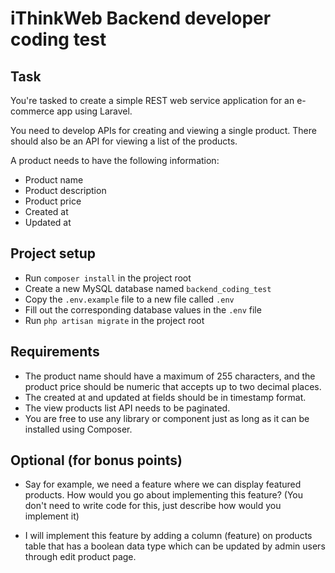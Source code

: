 # iThinkWeb Backend developer coding test

## Task
You're tasked to create a simple REST web service application for an e-commerce app using Laravel.

You need to develop APIs for creating and viewing a single product. There should also be an API for viewing a list of the products.

A product needs to have the following information:

- Product name
- Product description
- Product price
- Created at
- Updated at

## Project setup
- Run `composer install` in the project root
- Create a new MySQL database named `backend_coding_test`
- Copy the `.env.example` file to a new file called `.env`
- Fill out the corresponding database values in the `.env` file
- Run `php artisan migrate` in the project root

## Requirements
- The product name should have a maximum of 255 characters, and the product price should be numeric that accepts up to two decimal places.
- The created at and updated at fields should be in timestamp format.
- The view products list API needs to be paginated.
- You are free to use any library or component just as long as it can be installed using Composer.

## Optional (for bonus points)
- Say for example, we need a feature where we can display featured products. How would you go about implementing this feature? (You don't need to write code for this, just describe how would you implement it)

- I will implement this feature by adding a column (feature) on products table that has a boolean data type which can be updated by admin users through edit product page.
